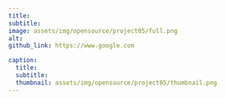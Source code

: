 ```yaml
---
title: 
subtitle: 
image: assets/img/opensource/project05/full.png
alt: 
github_link: https://www.google.com

caption:
  title: 
  subtitle: 
  thumbnail: assets/img/opensource/project05/thumbnail.png
---
```

